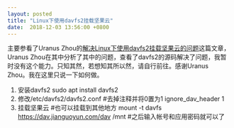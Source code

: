 ```yaml
---
layout: posted
title: "Linux下使用davfs2挂载坚果云"
date:  2018-12-03 13:56:00 +0800
---
```

主要参看了Uranus Zhou的[解决Linux下使用davfs2挂载坚果云的问题][1]这篇文章，Uranus Zhou在其中分析了其中的问题，查看了davfs2的源码解决了问题，我暂时没有这个能力。只知其然，若想知其所以然，请自行前往。感谢Uranus Zhou。我在这里只说一下如何做。
1. 安装davfs2
	sudo apt install davfs2
2. 修改/etc/davfs2/davfs2.conf
	#去掉注释并将0置为1
	ignore_dav_header 1
3. 挂载坚果云
	#也可以挂载到其他地方
	mount -t davfs https://dav.jianguoyun.com/dav /mnt
	#之后输入帐号和应用密码就可以了

[1]:https://zohead.com/archives/davfs2-nutstore/

